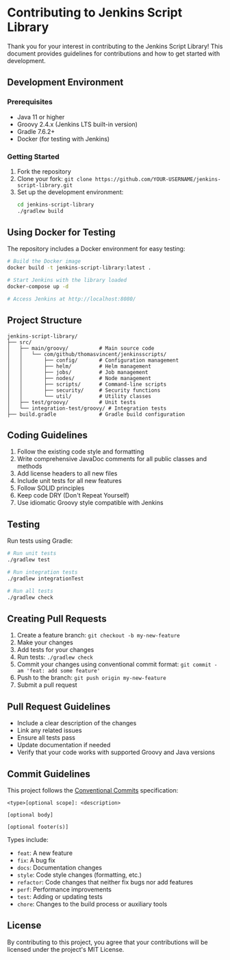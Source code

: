 # Contributing to Jenkins Script Library

Thank you for your interest in contributing to the Jenkins Script Library! This document provides guidelines for contributions and how to get started with development.

## Development Environment

### Prerequisites

- Java 11 or higher
- Groovy 2.4.x (Jenkins LTS built-in version)
- Gradle 7.6.2+
- Docker (for testing with Jenkins)

### Getting Started

1. Fork the repository
2. Clone your fork: `git clone https://github.com/YOUR-USERNAME/jenkins-script-library.git`
3. Set up the development environment:
   ```bash
   cd jenkins-script-library
   ./gradlew build
   ```

## Using Docker for Testing

The repository includes a Docker environment for easy testing:

```bash
# Build the Docker image
docker build -t jenkins-script-library:latest .

# Start Jenkins with the library loaded
docker-compose up -d

# Access Jenkins at http://localhost:8080/
```

## Project Structure

```
jenkins-script-library/
├── src/
│   ├── main/groovy/          # Main source code
│   │   └── com/github/thomasvincent/jenkinsscripts/
│   │       ├── config/       # Configuration management 
│   │       ├── helm/         # Helm management
│   │       ├── jobs/         # Job management
│   │       ├── nodes/        # Node management
│   │       ├── scripts/      # Command-line scripts
│   │       ├── security/     # Security functions
│   │       └── util/         # Utility classes
│   ├── test/groovy/          # Unit tests
│   └── integration-test/groovy/ # Integration tests
├── build.gradle              # Gradle build configuration
```

## Coding Guidelines

1. Follow the existing code style and formatting
2. Write comprehensive JavaDoc comments for all public classes and methods
3. Add license headers to all new files
4. Include unit tests for all new features
5. Follow SOLID principles
6. Keep code DRY (Don't Repeat Yourself)
7. Use idiomatic Groovy style compatible with Jenkins

## Testing

Run tests using Gradle:

```bash
# Run unit tests
./gradlew test

# Run integration tests
./gradlew integrationTest

# Run all tests
./gradlew check
```

## Creating Pull Requests

1. Create a feature branch: `git checkout -b my-new-feature`
2. Make your changes
3. Add tests for your changes
4. Run tests: `./gradlew check`
5. Commit your changes using conventional commit format: `git commit -am 'feat: add some feature'`
6. Push to the branch: `git push origin my-new-feature`
7. Submit a pull request

## Pull Request Guidelines

- Include a clear description of the changes
- Link any related issues
- Ensure all tests pass
- Update documentation if needed
- Verify that your code works with supported Groovy and Java versions

## Commit Guidelines

This project follows the [Conventional Commits](https://www.conventionalcommits.org/) specification:

```
<type>[optional scope]: <description>

[optional body]

[optional footer(s)]
```

Types include:
- `feat`: A new feature
- `fix`: A bug fix
- `docs`: Documentation changes
- `style`: Code style changes (formatting, etc.)
- `refactor`: Code changes that neither fix bugs nor add features
- `perf`: Performance improvements
- `test`: Adding or updating tests
- `chore`: Changes to the build process or auxiliary tools

## License

By contributing to this project, you agree that your contributions will be licensed under the project's MIT License.